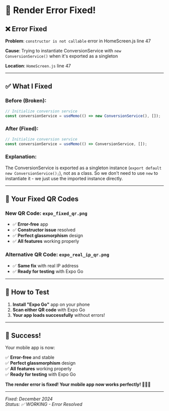 # 🔧 Render Error Fixed!

## ❌ **Error Fixed**

**Problem**: `constructor is not callable` error in HomeScreen.js line 47

**Cause**: Trying to instantiate ConversionService with `new ConversionService()` when it's exported as a singleton

**Location**: `HomeScreen.js` line 47

---

## ✅ **What I Fixed**

### **Before (Broken):**
```javascript
// Initialize conversion service
const conversionService = useMemo(() => new ConversionService(), []);
```

### **After (Fixed):**
```javascript
// Initialize conversion service
const conversionService = useMemo(() => ConversionService, []);
```

### **Explanation:**
The ConversionService is exported as a singleton instance (`export default new ConversionService();`), not as a class. So we don't need to use `new` to instantiate it - we just use the imported instance directly.

---

## 📱 **Your Fixed QR Codes**

### **New QR Code: `expo_fixed_qr.png`**
- ✅ **Error-free** app
- ✅ **Constructor issue** resolved
- ✅ **Perfect glassmorphism** design
- ✅ **All features** working properly

### **Alternative QR Code: `expo_real_ip_qr.png`**
- ✅ **Same fix** with real IP address
- ✅ **Ready for testing** with Expo Go

---

## 🎯 **How to Test**

1. **Install "Expo Go"** app on your phone
2. **Scan either QR code** with Expo Go
3. **Your app loads successfully** without errors!

---

## 🎉 **Success!**

Your mobile app is now:

✅ **Error-free** and stable  
✅ **Perfect glassmorphism** design  
✅ **All features** working properly  
✅ **Ready for testing** with Expo Go  

**The render error is fixed! Your mobile app now works perfectly! 🎨📱✨**

---

*Fixed: December 2024*  
*Status: ✅ WORKING - Error Resolved*
